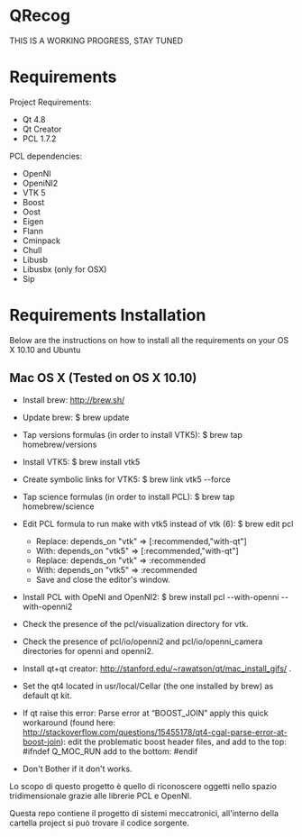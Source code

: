 QRecog
======

THIS IS A WORKING PROGRESS, STAY TUNED

# Requirements
Project Requirements:
- Qt 4.8
- Qt Creator
- PCL 1.7.2

PCL dependencies:
- OpenNI
- OpeniNI2
- VTK 5
- Boost
- Oost 
- Eigen 
- Flann 
- Cminpack 
- Chull 
- Libusb 
- Libusbx (only for OSX)
- Sip

# Requirements Installation

Below are the instructions on how to install all the requirements on your OS X 10.10 and Ubuntu

## Mac OS X (Tested on OS X 10.10)

- Install brew: http://brew.sh/
- Update brew:
        $ brew update
- Tap versions formulas (in order to install VTK5):
        $ brew tap homebrew/versions
- Install VTK5:
        $ brew install vtk5
- Create symbolic links for VTK5:
        $ brew link vtk5 --force
- Tap science formulas (in order to install PCL):
        $ brew tap homebrew/science
- Edit PCL formula to run make with vtk5 instead of vtk (6):
        $ brew edit pcl
    - Replace:
            depends_on "vtk" => [:recommended,"with-qt"]
    - With:
            depends_on "vtk5" => [:recommended,"with-qt"]
    - Replace:
            depends_on "vtk" => :recommended
    - With:
            depends_on "vtk5" => :recommended
    - Save and close the editor's window.
- Install PCL with OpeNI and OpenNI2:
        $ brew install pcl --with-openni --with-openni2

- Check the presence of the pcl/visualization directory for vtk.
- Check the presence of pcl/io/openni2 and pcl/io/openni_camera directories for openni and openni2.
- Install qt+qt creator: http://stanford.edu/~rawatson/qt/mac_install_gifs/ .
- Set the qt4 located in usr/local/Cellar (the one installed by brew) as default qt kit.
- If qt raise this error: Parse error at “BOOST_JOIN” apply this quick workaround (found here: http://stackoverflow.com/questions/15455178/qt4-cgal-parse-error-at-boost-join): edit the problematic boost header files, and add to the top:
            #ifndef Q_MOC_RUN
add to the bottom:
            #endif
- Don't Bother if it don't works.

Lo scopo di questo progetto è quello di riconoscere oggetti nello spazio tridimensionale grazie alle librerie PCL e OpenNI.

Questa repo contiene il progetto di sistemi meccatronici, all'interno della cartella project si può trovare il codice sorgente.
